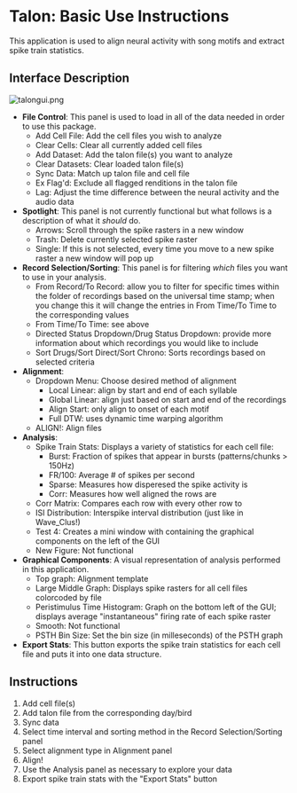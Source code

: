 # Talon: Basic Use Instructions
This application is used to align neural activity with song motifs and extract spike train statistics. 

## Interface Description
![talongui.png](https://user-images.githubusercontent.com/18174572/41473191-8ff31b8a-7086-11e8-9a33-64382b8e920d.png)
* **File Control**: This panel is used to load in all of the data needed in order to use this package.
    * Add Cell File: Add the cell files you wish to analyze
    * Clear Cells: Clear all currently added cell files
    * Add Dataset: Add the talon file(s) you want to analyze
    * Clear Datasets: Clear loaded talon file(s)
    * Sync Data: Match up talon file and cell file
    * Ex Flag'd: Exclude all flagged renditions in the talon file
    * Lag: Adjust the time difference between the neural activity and the audio data
* **Spotlight**: This panel is not currently functional but what follows is a description of what it *should* do.
    * Arrows: Scroll through the spike rasters in a new window
    * Trash: Delete currently selected spike raster
    * Single: If this is not selected, every time you move to a new spike raster a new window will pop up 
* **Record Selection/Sorting**: This panel is for filtering *which* files you want to use in your analysis. 
    * From Record/To Record: allow you to filter for specific times within the folder of recordings based on the universal time stamp; when you change this it will change the entries in From Time/To Time to the corresponding values
    * From Time/To Time: see above
    * Directed Status Dropdown/Drug Status Dropdown: provide more information about which recordings you would like to include
    * Sort Drugs/Sort Direct/Sort Chrono: Sorts recordings based on selected criteria
* **Alignment**: 
    * Dropdown Menu: Choose desired method of alignment
        * Local Linear: align by start and end of each syllable
        * Global Linear: align just based on start and end of the recordings
        * Align Start: only align to onset of each motif
        * Full DTW: uses dynamic time warping algorithm 
    * ALIGN!: Align files
* **Analysis**: 
    * Spike Train Stats: Displays a variety of statistics for each cell file:
        * Burst: Fraction of spikes that appear in bursts (patterns/chunks > 150Hz)
        * FR/100: Average # of spikes per second
        * Sparse: Measures how disperesed the spike activity is
        * Corr: Measures how well aligned the rows are
    * Corr Matrix: Compares each row with every other row to 
    * ISI Distribution: Interspike interval distribution (just like in Wave_Clus!)
    * Test 4: Creates a mini window with containing the graphical components on the left of the GUI
    * New Figure: Not functional
* **Graphical Components**: A visual representation of analysis performed in this application. 
    * Top graph: Alignment template
    * Large Middle Graph: Displays spike rasters for all cell files colorcoded by file
    * Peristimulus Time Histogram: Graph on the bottom left of the GUI; displays average "instantaneous" firing rate of each spike raster
    * Smooth: Not functional
    * PSTH Bin Size: Set the bin size (in milleseconds) of the PSTH graph
* **Export Stats**: This button exports the spike train statistics for each cell file and puts it into one data structure.

## Instructions
1. Add cell file(s) 
2. Add talon file from the corresponding day/bird
3. Sync data
4. Select time interval and sorting method in the Record Selection/Sorting panel 
5. Select alignment type in Alignment panel
6. Align!
7. Use the Analysis panel as necessary to explore your data
8. Export spike train stats with the "Export Stats" button  
